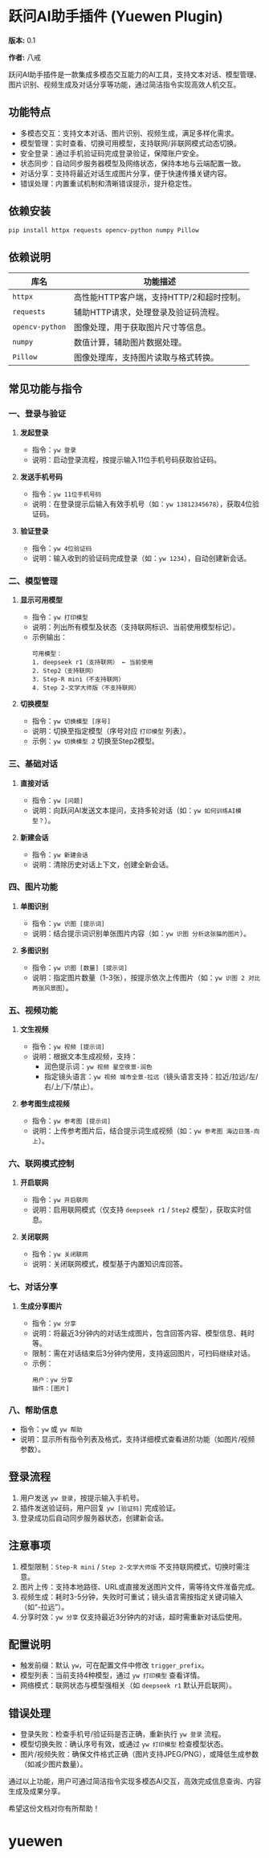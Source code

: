# 跃问AI助手插件 (Yuewen Plugin)

**版本:** 0.1

**作者:** 八戒

跃问AI助手插件是一款集成多模态交互能力的AI工具，支持文本对话、模型管理、图片识别、视频生成及对话分享等功能，通过简洁指令实现高效人机交互。

## 功能特点

- 多模态交互：支持文本对话、图片识别、视频生成，满足多样化需求。
- 模型管理：实时查看、切换可用模型，支持联网/非联网模式动态切换。
- 安全登录：通过手机验证码完成登录验证，保障账户安全。
- 状态同步：自动同步服务器模型及网络状态，保持本地与云端配置一致。
- 对话分享：支持将最近对话生成图片分享，便于快速传播关键内容。
- 错误处理：内置重试机制和清晰错误提示，提升稳定性。

## 依赖安装

```bash
pip install httpx requests opencv-python numpy Pillow
```

## 依赖说明

| 库名           | 功能描述                                        |
| -------------- | ----------------------------------------------- |
| `httpx`        | 高性能HTTP客户端，支持HTTP/2和超时控制。         |
| `requests`     | 辅助HTTP请求，处理登录及验证码流程。             |
| `opencv-python` | 图像处理，用于获取图片尺寸等信息。               |
| `numpy`        | 数值计算，辅助图片数据处理。                     |
| `Pillow`       | 图像处理库，支持图片读取与格式转换。             |

## 常见功能与指令

### 一、登录与验证

1. **发起登录**

   - 指令：`yw 登录`
   - 说明：启动登录流程，按提示输入11位手机号码获取验证码。

2. **发送手机号码**

   - 指令：`yw 11位手机号码`
   - 说明：在登录提示后输入有效手机号（如：`yw 13812345678`），获取4位验证码。

3. **验证登录**

   - 指令：`yw 4位验证码`
   - 说明：输入收到的验证码完成登录（如：`yw 1234`），自动创建新会话。

### 二、模型管理

1. **显示可用模型**

   - 指令：`yw 打印模型`
   - 说明：列出所有模型及状态（支持联网标识、当前使用模型标记）。
   - 示例输出：
     ```
     可用模型：
     1. deepseek r1（支持联网） ← 当前使用
     2. Step2（支持联网）
     3. Step-R mini（不支持联网）
     4. Step 2-文学大师版（不支持联网）
     ```

2. **切换模型**

   - 指令：`yw 切换模型 [序号]`
   - 说明：切换至指定模型（序号对应 `打印模型` 列表）。
   - 示例：`yw 切换模型 2` 切换至Step2模型。

### 三、基础对话

1. **直接对话**

   - 指令：`yw [问题]`
   - 说明：向跃问AI发送文本提问，支持多轮对话（如：`yw 如何训练AI模型？`）。

2. **新建会话**

   - 指令：`yw 新建会话`
   - 说明：清除历史对话上下文，创建全新会话。

### 四、图片功能

1. **单图识别**

   - 指令：`yw 识图 [提示词]`
   - 说明：结合提示词识别单张图片内容（如：`yw 识图 分析这张猫的图片`）。

2. **多图识别**

   - 指令：`yw 识图 [数量] [提示词]`
   - 说明：指定图片数量（1-3张），按提示依次上传图片（如：`yw 识图 2 对比两张风景图`）。

### 五、视频功能

1. **文生视频**

   - 指令：`yw 视频 [提示词]`
   - 说明：根据文本生成视频，支持：
     - 润色提示词：`yw 视频 星空夜景-润色`
     - 指定镜头语言：`yw 视频 城市全景-拉远`（镜头语言支持：拉近/拉远/左/右/上/下/禁止）。

2. **参考图生成视频**

   - 指令：`yw 参考图 [提示词]`
   - 说明：上传参考图片后，结合提示词生成视频（如：`yw 参考图 海边日落-向上`）。

### 六、联网模式控制

1. **开启联网**

   - 指令：`yw 开启联网`
   - 说明：启用联网模式（仅支持 `deepseek r1` / `Step2` 模型），获取实时信息。

2. **关闭联网**

   - 指令：`yw 关闭联网`
   - 说明：关闭联网模式，模型基于内置知识库回答。

### 七、对话分享

1. **生成分享图片**

   - 指令：`yw 分享`
   - 说明：将最近3分钟内的对话生成图片，包含回答内容、模型信息、耗时等。
   - 限制：需在对话结束后3分钟内使用，支持返回图片，可扫码继续对话。
   - 示例：
     ```
     用户：yw 分享
     插件：[图片]
     ```

### 八、帮助信息

- 指令：`yw` 或 `yw 帮助`
- 说明：显示所有指令列表及格式，支持详细模式查看进阶功能（如图片/视频参数）。

## 登录流程

1. 用户发送 `yw 登录`，按提示输入手机号。
2. 插件发送验证码，用户回复 `yw [验证码]` 完成验证。
3. 登录成功后自动同步服务器状态，创建新会话。

## 注意事项

1. 模型限制：`Step-R mini` / `Step 2-文学大师版` 不支持联网模式，切换时需注意。
2. 图片上传：支持本地路径、URL或直接发送图片文件，需等待文件准备完成。
3. 视频生成：耗时3-5分钟，失败时可重试；镜头语言需按指定关键词输入（如“-拉远”）。
4. 分享时效：`yw 分享` 仅支持最近3分钟内的对话，超时需重新对话后使用。

## 配置说明

- 触发前缀：默认 `yw`，可在配置文件中修改 `trigger_prefix`。
- 模型列表：当前支持4种模型，通过 `yw 打印模型` 查看详情。
- 网络模式：联网状态与模型强相关（如 `deepseek r1` 默认开启联网）。

## 错误处理

- 登录失败：检查手机号/验证码是否正确，重新执行 `yw 登录` 流程。
- 模型切换失败：确认序号有效，或通过 `yw 打印模型` 检查模型状态。
- 图片/视频失败：确保文件格式正确（图片支持JPEG/PNG），或降低生成参数（如减少图片数量）。

通过以上功能，用户可通过简洁指令实现多模态AI交互，高效完成信息查询、内容生成及成果分享。

希望这份文档对你有所帮助！
# yuewen
